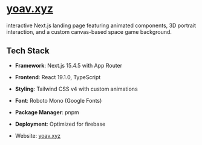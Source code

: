 # [yoav.xyz](https://yoav.xyz)

interactive Next.js landing page featuring animated components, 3D portrait interaction, and a custom canvas-based space game background.

## Tech Stack

- **Framework**: Next.js 15.4.5 with App Router
- **Frontend**: React 19.1.0, TypeScript
- **Styling**: Tailwind CSS v4 with custom animations
- **Font**: Roboto Mono (Google Fonts)
- **Package Manager**: pnpm
- **Deployment**: Optimized for firebase



- Website: [yoav.xyz](https://yoav.xyz)
